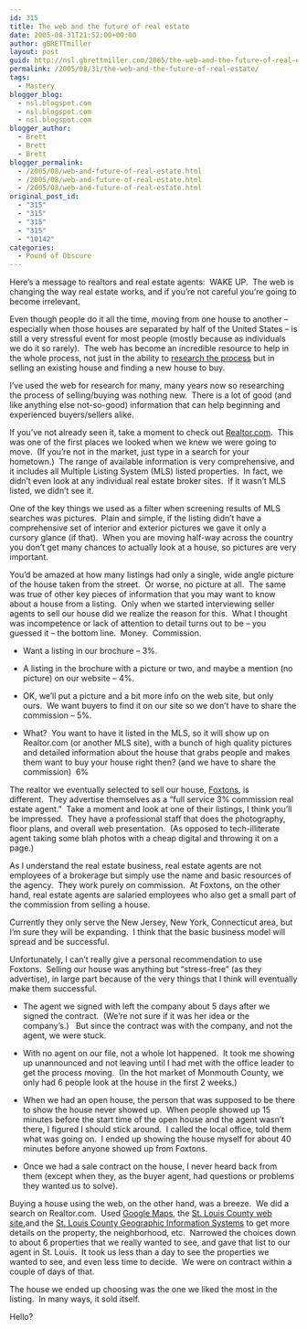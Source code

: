 ```yaml
---
id: 315
title: The web and the future of real estate
date: 2005-08-31T21:52:00+00:00
author: gBRETTmiller
layout: post
guid: http://nsl.gbrettmiller.com/2005/the-web-and-the-future-of-real-estate
permalink: /2005/08/31/the-web-and-the-future-of-real-estate/
tags:
  - Mastery
blogger_blog:
  - nsl.blogspot.com
  - nsl.blogspot.com
  - nsl.blogspot.com
blogger_author:
  - Brett
  - Brett
  - Brett
blogger_permalink:
  - /2005/08/web-and-future-of-real-estate.html
  - /2005/08/web-and-future-of-real-estate.html
  - /2005/08/web-and-future-of-real-estate.html
original_post_id:
  - "315"
  - "315"
  - "315"
  - "315"
  - "10142"
categories:
  - Pound of Obscure
---
```

Here’s a message to realtors and real estate agents:&nbsp;&nbsp;WAKE UP.&nbsp;&nbsp;The web is changing the way real estate works, and if you’re not careful you’re going to become irrelevant.&nbsp;&nbsp;

Even though people do it all the time, moving from one house to another – especially when those houses are separated by half of the United States – is still a very stressful event for most people (mostly because as individuals we do it so rarely).&nbsp;&nbsp;The web has become an incredible resource to help in the whole process, not just in the ability to [research the process](http://www.google.com/search?q=%22How+to%22+Sell+Buy+house&sourceid=mozilla-search&start=0&start=0&ie=utf-8&oe=utf-8&client=firefox-a&rls=org.mozilla:en-US:official) but in selling an existing house and finding a new house to buy.&nbsp;&nbsp; 

I’ve used the web for research for many, many years now so researching the process of selling/buying was nothing new.&nbsp;&nbsp;There is a lot of good (and like anything else not-so-good) information that can help beginning and experienced buyers/sellers alike.&nbsp;&nbsp;

If you’ve not already seen it, take a moment to check out [Realtor.com](http://www.realtor.com/).&nbsp;&nbsp;This was one of the first places we looked when we knew we were going to move.&nbsp;&nbsp;(If you’re not in the market, just type in a search for your hometown.)&nbsp;&nbsp;The range of available information is very comprehensive, and it includes all Multiple Listing System (MLS) listed properties.&nbsp;&nbsp;In fact, we didn’t even look at any individual real estate broker sites.&nbsp;&nbsp;If it wasn’t MLS listed, we didn’t see it. 

One of the key things we used as a filter when screening results of MLS searches was pictures.&nbsp;&nbsp;Plain and simple, if the listing didn’t have a comprehensive set of interior and exterior pictures we gave it only a cursory glance (if that).&nbsp;&nbsp;When you are moving half-way across the country you don’t get many chances to actually look at a house, so pictures are very important.&nbsp;&nbsp;

You’d be amazed at how many listings had only a single, wide angle picture of the house taken from the street.&nbsp;&nbsp;Or worse, no picture at all.&nbsp;&nbsp;The same was true of other key pieces of information that you may want to know about a house from a listing.&nbsp;&nbsp;Only when we started interviewing seller agents to sell our house did we realize the reason for this.&nbsp;&nbsp;What I thought was incompetence or lack of attention to detail turns out to be – you guessed it – the bottom line.&nbsp;&nbsp;Money.&nbsp;&nbsp;Commission.&nbsp;&nbsp;

  * Want a listing in our brochure – 3%.&nbsp;&nbsp;


  * A listing in the brochure with a picture or two, and maybe a mention (no picture) on our website – 4%.&nbsp;&nbsp;


  * OK, we’ll put a picture and a bit more info on the web site, but only ours.&nbsp;&nbsp;We want buyers to find it on our site so we don’t have to share the commission – 5%.&nbsp;&nbsp;


  * What?&nbsp;&nbsp;You want to have it listed in the MLS, so it will show up on Realtor.com (or another MLS site), with a bunch of high quality pictures and detailed information about the house that grabs people and makes them want to buy your house right then? (and we have to share the commission)&nbsp;&nbsp;6%

The realtor we eventually selected to sell our house, [Foxtons](http://www.foxtons.com/), is different.&nbsp;&nbsp;They advertise themselves as a “full service 3% commission real estate agent.”&nbsp;&nbsp;Take a moment and look at one of their listings, I think you’ll be impressed.&nbsp;&nbsp;They have a professional staff that does the photography, floor plans, and overall web presentation.&nbsp;&nbsp;(As opposed to tech-illiterate agent taking some blah photos with a cheap digital and throwing it on a page.)

As I understand the real estate business, real estate agents are not employees of a brokerage but simply use the name and basic resources of the agency.&nbsp;&nbsp;They work purely on commission.&nbsp;&nbsp;At Foxtons, on the other hand, real estate agents are salaried employees who also get a small part of the commission from selling a house.&nbsp;&nbsp; 

Currently they only serve the New Jersey, New York, Connecticut area, but I’m sure they will be expanding.&nbsp;&nbsp;I think that the basic business model will spread and be successful.&nbsp;&nbsp;

Unfortunately, I can’t really give a personal recommendation to use Foxtons.&nbsp;&nbsp;Selling our house was anything but “stress-free” (as they advertise), in large part because of the very things that I think will eventually make them successful.

  * The agent we signed with left the company about 5 days after we signed the contract.&nbsp;&nbsp;(We’re not sure if it was her idea or the company’s.)&nbsp;&nbsp; But since the contract was with the company, and not the agent, we were stuck.


  * With no agent on our file, not a whole lot happened.&nbsp;&nbsp;It took me showing up unannounced and not leaving until I had met with the office leader to get the process moving.&nbsp;&nbsp;(In the hot market of Monmouth County, we only had 6 people look at the house in the first 2 weeks.)


  * When we had an open house, the person that was supposed to be there to show the house never showed up.&nbsp;&nbsp;When people showed up 15 minutes before the start time of the open house and the agent wasn’t there, I figured I should stick around.&nbsp;&nbsp;I called the local office, told them what was going on.&nbsp;&nbsp;I ended up showing the house myself for about 40 minutes before anyone showed up from Foxtons.


  * Once we had a sale contract on the house, I never heard back from them (except when they, as the buyer agent, had questions or problems they wanted us to solve).&nbsp;&nbsp;

Buying a house using the web, on the other hand, was a breeze.&nbsp;&nbsp;We did a search on Realtor.com.&nbsp;&nbsp;Used [Google Maps](http://maps.google.com/), the [St. Louis County web site](http://www.stlouisco.com/),and the [St. Louis County Geographic Information Systems](http://www.stlouisco.com/plan/gis/) to get more details on the property, the neighborhood, etc.&nbsp;&nbsp;Narrowed the choices down to about 6 properties that we really wanted to see, and gave that list to our agent in St. Louis.&nbsp;&nbsp;It took us less than a day to see the properties we wanted to see, and even less time to decide.&nbsp;&nbsp;We were on contract within a couple of days of that. 

The house we ended up choosing was the one we liked the most in the listing.&nbsp;&nbsp;In many ways, it sold itself.

Hello?